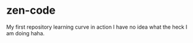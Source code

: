 # zen-code
My first repository learning curve in action
I have no idea what the heck I am doing haha. 
